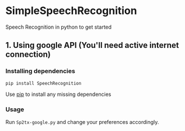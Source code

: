 # SimpleSpeechRecognition
Speech Recognition in python to get started

## 1. Using google API (You'll need active internet connection)
   ### Installing dependencies
    pip install SpeechRecognition
 Use [pip](https://pypi.python.org/pypi/pip) to install any missing dependencies
 
  ### Usage
  Run `Sp2tx-google.py` and change your preferences accordingly.
  
